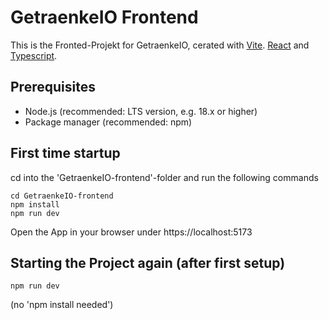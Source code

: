 # GetraenkeIO Frontend

This is the Fronted-Projekt for GetraenkeIO, cerated with [Vite](https://vitejs.dev/). [React](https://react.dev/) and [Typescript](https://typescriptlang.org/).

## Prerequisites

- Node.js (recommended: LTS version, e.g. 18.x or higher)
- Package manager (recommended: npm)

## First time startup

cd into the 'GetraenkeIO-frontend'-folder and run the following commands
```
cd GetraenkeIO-frontend
npm install
npm run dev
```

Open the App in your browser under https://localhost:5173

## Starting the Project again (after first setup)
```
npm run dev
```
(no 'npm install needed')
